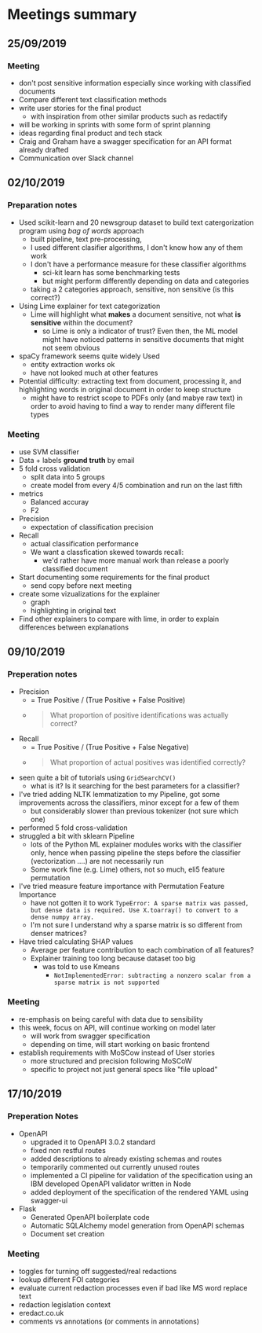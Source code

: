 # Meetings summary

## 25/09/2019

### Meeting

- don't post sensitive information especially since working with classified documents
- Compare different text classification methods
- write user stories for the final product
  - with inspiration from other similar products such as redactify
- will be working in sprints with some form of sprint planning
- ideas regarding final product and tech stack
- Craig and Graham have a swagger specification for an API format already drafted
- Communication over Slack channel

## 02/10/2019

### Preparation notes

- Used scikit-learn and 20 newsgroup dataset to build text catergorization program using _bag of words_ approach
  - built pipeline, text pre-processing,
  - I used different clasifier algorithms, I don't know how any of them work
  - I don't have a performance measure for these classifier algorithms
    - sci-kit learn has some benchmarking tests
    - but might perform differently depending on data and categories
  - taking a 2 categories approach, sensitive, non sensitive (is this correct?)
- Using Lime explainer for text categorization
  - Lime will highlight what **makes** a document sensitive, not what **is sensitive** within the document?
    - so Lime is only a indicator of trust? Even then, the ML model might have noticed patterns in sensitive documents that might not seem obvious
- spaCy framework seems quite widely Used
  - entity extraction works ok
  - have not looked much at other features
- Potential difficulty: extracting text from document, processing it, and highlighting words in original document in order to keep structure
  - might have to restrict scope to PDFs only (and mabye raw text) in order to avoid having to find a way to render many different file types

### Meeting

- use SVM classifier
- Data + labels **ground truth** by email
- 5 fold cross validation
  - split data into 5 groups
  - create model from every 4/5 combination and run on the last fifth
- metrics
  - Balanced accuray
  - F2
- Precision
  - expectation of classification precision
- Recall
  - actual classification performance
  - We want a classfication skewed towards recall:
    - we'd rather have more manual work than release a poorly classified document
- Start documenting some requirements for the final product
  - send copy before next meeting
- create some vizualizations for the explainer
  - graph
  - highlighting in original text
- Find other explainers to compare with lime, in order to explain differences between explanations

## 09/10/2019

### Preperation notes

- Precision
  - = True Positive / (True Positive + False Positive)
  - > What proportion of positive identifications was actually correct?
- Recall
  - = True Positive / (True Positive + False Negative)
  - > What proportion of actual positives was identified correctly?
- seen quite a bit of tutorials using `GridSearchCV()`
  - what is it? Is it searching for the best parameters for a classifier?
- I've tried adding NLTK lemmatization to my Pipeline, got some improvements across the classifiers, minor except for a few of them
  - but considerably slower than previous tokenizer (not sure which one)
- performed 5 fold cross-validation
- struggled a bit with sklearn Pipeline
  - lots of the Python ML explainer modules works with the classifier only, hence when passing pipeline the steps before the classifier (vectorization ....) are not necessarily run
  - Some work fine (e.g. Lime) others, not so much, eli5 feature permutation
- I've tried measure feature importance with Permutation Feature Importance
  - have not gotten it to work `TypeError: A sparse matrix was passed, but dense data is required. Use X.toarray() to convert to a dense numpy array.`
  - I'm not sure I understand why a sparse matrix is so different from denser matrices?
- Have tried calculating SHAP values
  - Average per feature contribution to each combination of all features?
  - Explainer training too long because dataset too big
    - was told to use Kmeans
      - `NotImplementedError: subtracting a nonzero scalar from a sparse matrix is not supported`

### Meeting

- re-emphasis on being careful with data due to sensibility
- this week, focus on API, will continue working on model later
  - will work from swagger specification
  - depending on time, will start working on basic frontend
- establish requirements with MoSCow instead of User stories
  - more structured and precision following MoSCoW
  - specific to project not just general specs like "file upload"

## 17/10/2019

### Preperation Notes

- OpenAPI
  - upgraded it to OpenAPI 3.0.2 standard
  - fixed non restful routes
  - added descriptions to already existing schemas and routes
  - temporarily commented out currently unused routes
  - implemented a CI pipeline for validation of the specification using an IBM developed OpenAPI validator written in Node
  - added deployment of the specification of the rendered YAML using swagger-ui
- Flask
  - Generated OpenAPI boilerplate code
  - Automatic SQLAlchemy model generation from OpenAPI schemas
  - Document set creation

### Meeting

- toggles for turning off suggested/real redactions
- lookup different FOI categories
- evaluate current redaction processes even if bad like MS word replace text
- redaction legislation context
- eredact.co.uk
- comments vs annotations (or comments in annotations)

